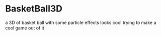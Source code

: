 # BasketBall3D
a 3D of basket ball with some particle effects looks cool trying to make a cool game out of it 
